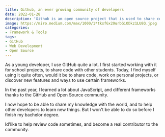 ```yaml
---
title: Github, an ever growing community of developers
date: 2022-01-28
description: 'Github is an open source project that is used to share code, and to build software. It is a place where developers can collaborate and share their knowledge.'
image: https://miro.medium.com/max/1000/1*tkxfGx20urbGiODkz1LU8Q.jpeg
categories:
- Framework & Tools
tags:
- GitHub
- Web Development
- Open Source
---
```


As a young developer, I use GitHub quite a lot.
I first started working with it for school projects, to share code  with other students. Today, I find myself using it quite often, would it be to share code, work on personal projects, or discover new features and ways to use certain frameworks.

In the past year, I learned a lot about JavaScript, and different frameworks thanks to the GitHub and Open Source community.

I now hope to be able to share my knowledge with the world, and to help other developers to learn new things. But I won't be able to do so before I finish my bachelor degree.

Id'like to help review code sometimes, and become a real contributor to the community.